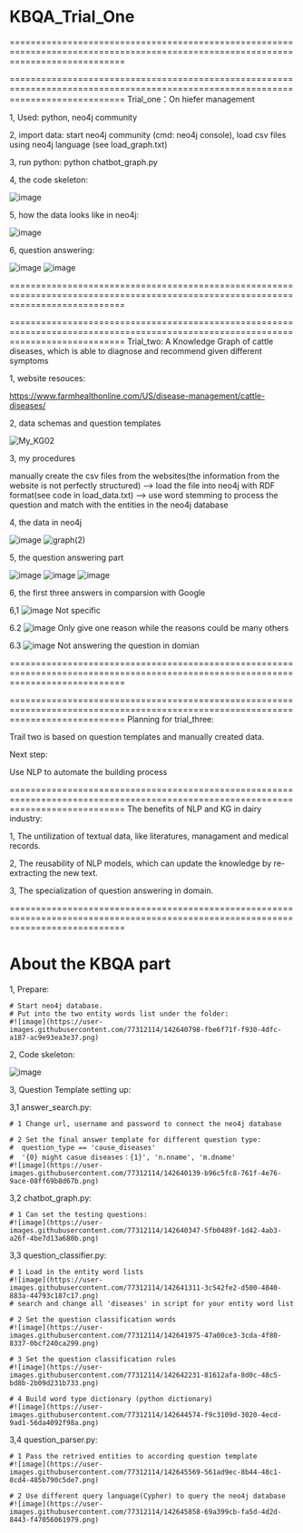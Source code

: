 # KBQA_Trial_One
==================================================================================================================================



==================================================================================================================================
Trial_one：On hiefer management

1, Used:
python, 
neo4j community

2, import data:
start neo4j community (cmd: neo4j console),
load csv files using neo4j language (see load_graph.txt)

3, run python:
python chatbot_graph.py

4, the code skeleton:


![image](https://user-images.githubusercontent.com/77312114/121019573-2273b500-c7d2-11eb-9fbd-9c50957b86ec.png)

5, how the data looks like in neo4j:

![image](https://user-images.githubusercontent.com/77312114/120652874-c13aa180-c4b2-11eb-8c18-5f5524a89d6c.png)

6, question answering:

![image](https://user-images.githubusercontent.com/77312114/119590979-5c26e200-be08-11eb-984f-7818448a09ce.png)
![image](https://user-images.githubusercontent.com/77312114/121019813-5b138e80-c7d2-11eb-9d2b-2201740a643a.png)



==================================================================================================================================

              
   
   
==================================================================================================================================
Trial_two: A Knowledge Graph of cattle diseases, which is able to diagnose and recommend given different symptoms 

1, website resouces:

https://www.farmhealthonline.com/US/disease-management/cattle-diseases/

2, data schemas and question templates

![My_KG02](https://user-images.githubusercontent.com/77312114/122015338-988ba380-cdf2-11eb-9d3d-3e2b86f23398.jpg)


3, my procedures

manually create the csv files from the websites(the information from the website is not perfectly structured) --> load the file into neo4j with RDF format(see code in load_data.txt) --> use word stemming to process the question and match with the entities in the neo4j database

4, the data in neo4j 

![image](https://user-images.githubusercontent.com/77312114/122011997-49903f00-cdef-11eb-9e34-3aede95ec5e0.png)
![graph(2)](https://user-images.githubusercontent.com/77312114/122014688-fff52380-cdf1-11eb-92ed-eb96096881fa.png)


5, the question answering part

![image](https://user-images.githubusercontent.com/77312114/122015734-f0c2a580-cdf2-11eb-8d27-f5c7e77b3bc9.png)
![image](https://user-images.githubusercontent.com/77312114/122015821-0768fc80-cdf3-11eb-9fb4-77b4361a86bc.png)
![image](https://user-images.githubusercontent.com/77312114/122015872-151e8200-cdf3-11eb-8941-e18550af1b4e.png)

6, the first three answers in comparsion with Google

6,1 ![image](https://user-images.githubusercontent.com/77312114/122173954-e36def80-ceb4-11eb-9a59-91ce0d89a2fb.png)
Not specific

6.2 ![image](https://user-images.githubusercontent.com/77312114/122174078-000a2780-ceb5-11eb-8e4b-b81c0eee8ad5.png)
Only give one reason while the reasons could be many others

6.3 ![image](https://user-images.githubusercontent.com/77312114/122174225-1fa15000-ceb5-11eb-8dda-34a12bc4de55.png)
Not answering the question in domian



==================================================================================================================================

              
   
   
==================================================================================================================================
Planning for trial_three:

Trail two is based on question templates and manually created data. 

Next step: 

Use NLP to automate the building process 

==================================================================================================================================
The benefits of NLP and KG in dairy industry: 

1, The untilization of textual data, like literatures, managament and medical records. 

2, The reusability of NLP models, which can update the knowledge by re-extracting the new text. 

3, The specialization of question answering in domain. 

==================================================================================================================================
# About the KBQA part 

1, Prepare:

    # Start neo4j database. 
    # Put into the two entity words list under the folder:
    #![image](https://user-images.githubusercontent.com/77312114/142640798-fbe6f71f-f930-4dfc-a187-ac9e93ea3e37.png)


2, Code skeleton:

![image](https://user-images.githubusercontent.com/77312114/121019573-2273b500-c7d2-11eb-9fbd-9c50957b86ec.png)

3, Question Template setting up:

3,1 answer_search.py:

    # 1 Change url, username and password to connect the neo4j database
    
    # 2 Set the final answer template for different question type:
    #  question_type == 'cause_diseases'
    #  '{0} might casue diseases：{1}', 'n.nname', 'm.dname'
    #![image](https://user-images.githubusercontent.com/77312114/142640139-b96c5fc8-761f-4e76-9ace-08ff69b8d67b.png)

    
3,2 chatbot_graph.py: 

    # 1 Can set the testing questions:
    #![image](https://user-images.githubusercontent.com/77312114/142640347-5fb0489f-1d42-4ab3-a26f-4be7d13a680b.png)
    
3,3 question_classifier.py:

    # 1 Load in the entity word lists
    #![image](https://user-images.githubusercontent.com/77312114/142641311-3c542fe2-d500-4840-883a-44793c187c17.png)
    # search and change all 'diseases' in script for your entity word list
    
    # 2 Set the question classification words 
    #![image](https://user-images.githubusercontent.com/77312114/142641975-47a00ce3-3cda-4f80-8337-0bcf240ca299.png)
    
    # 3 Set the question classification rules 
    #![image](https://user-images.githubusercontent.com/77312114/142642231-81612afa-8d0c-48c5-bd8b-2b09d231b733.png)

    # 4 Build word type dictionary (python dictionary)
    #![image](https://user-images.githubusercontent.com/77312114/142644574-f9c3109d-3020-4ecd-9ad1-56da4092f98a.png)
    
3,4 question_parser.py:
    
    # 1 Pass the retrived entities to according question template
    #![image](https://user-images.githubusercontent.com/77312114/142645569-561ad9ec-8b44-48c1-8cd4-485b790c5de7.png)

    # 2 Use different query language(Cypher) to query the neo4j database
    #![image](https://user-images.githubusercontent.com/77312114/142645858-69a399cb-fa5d-4d2d-8443-f47056061979.png)



